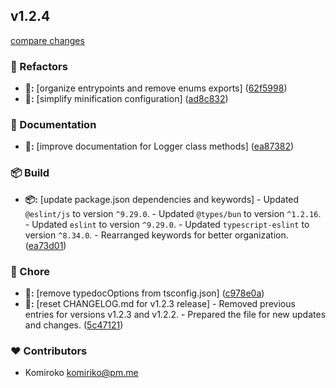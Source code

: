 
## v1.2.4

[compare changes](https://github.com/Komiriko/komi-logger/compare/v1.2.3...v1.2.4)

### 🧹 Refactors

- **🧹:** [organize entrypoints and remove enums exports] ([62f5998](https://github.com/Komiriko/komi-logger/commit/62f5998))
- **🧹:** [simplify minification configuration] ([ad8c832](https://github.com/Komiriko/komi-logger/commit/ad8c832))

### 📖 Documentation

- **📖:** [improve documentation for Logger class methods] ([ea87382](https://github.com/Komiriko/komi-logger/commit/ea87382))

### 📦 Build

- **📦:** [update package.json dependencies and keywords] - Updated `@eslint/js` to version `^9.29.0`. - Updated `@types/bun` to version `^1.2.16`. - Updated `eslint` to version `^9.29.0`. - Updated `typescript-eslint` to version `^8.34.0`. - Rearranged keywords for better organization. ([ea73d01](https://github.com/Komiriko/komi-logger/commit/ea73d01))

### 🦉 Chore

- **🦉:** [remove typedocOptions from tsconfig.json] ([c978e0a](https://github.com/Komiriko/komi-logger/commit/c978e0a))
- **🦉:** [reset CHANGELOG.md for v1.2.3 release] - Removed previous entries for versions v1.2.3 and v1.2.2. - Prepared the file for new updates and changes. ([5c47121](https://github.com/Komiriko/komi-logger/commit/5c47121))

### ❤️ Contributors

- Komiroko <komiriko@pm.me>

